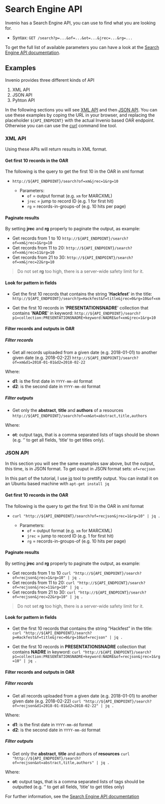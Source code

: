 # Search Engine API

Invenio has a Search Engine API, you can use to find what you are looking for.

* Syntax: `GET /search?p=...&of=...&ot=...&jrec=...&rg=...`

To get the full list of available parameters you can have a look at the [Search Engine API documentation](https://nadre.ethernet.edu.et/help/hacking/search-engine-api).

## Examples

Invenio provides three different kinds of API

1. XML API
2. JSON API
3. Pyhton API

In the following sections you will see [XML API](#xmlapi) and then [JSON API](#jsonapi). You can use these examples by coping the URL in your browser, and replacing the placeholder `${API_ENDPOINT}` with the actual Invenio based OAR endpoint. Otherwise you can can use the [curl](http://www.mit.edu/afs.new/sipb/user/ssen/src/curl-7.11.1/docs/curl.html) command line tool.

### <a name="xmlapi" />XML API

Using these APIs will return results in XML format.

#### Get first 10 records in the OAR

The following is the query to get the first 10 in the OAR in xml format
* `http://${API_ENDPOINT}/search?of=xm&jrec=1&rg=10`

  * Parameters:
    * `of` = output format (e.g. `xm` for MARCXML)
    * `jrec` = jump to record ID (e.g. 1 for first hit)
    * `rg` = records-in-groups-of (e.g. 10 hits per page)

#### Paginate results

By setting **jrec** and **rg** properly to paginate the output, as example:

* Get records from 1 to 10
  `http://${API_ENDPOINT}/search?of=xm&jrec=1&rg=10`
* Get records from 11 to 20:
  `http://${API_ENDPOINT}/search?of=xm&jrec=11&rg=10`
* Get records from 21 to 30:
  `http://${API_ENDPOINT}/search?of=xm&jrec=22&rg=10`

> Do not set **rg** too high, there is a server-wide safety limit for it.

#### Look for pattern in fields

* Get the first 10 records that contains the string '**Hackfest**' in the title:
  `http://${API_ENDPOINT}/search?p=Hackfest&f=title&jrec=0&rg=10&of=xm`

* Get the first 10 records in '**PRESENTATIONSNADRE**' collection that contains '**NADRE**' in keyword:  `http://${API_ENDPOINT}/search?p1=collection:PRESENTATIONSNADRE+keyword:NADRE&of=xm&jrec=1&rg=10`

#### Filter records and outputs in OAR

##### Filter records
* Get all records uploaded from a given date (e.g. 2018-01-01) to another given date (e.g. 2018-02-22)
  `http://${API_ENDPOINT}/search?of=xm&d1=2018-01-01&d2=2018-02-22`

Where:
  * **d1**: is the first date in `YYYY-mm-dd` format
  * **d2**: is the second date in `YYYY-mm-dd` format

##### Filter outputs
* Get only the **abstract**, **title** and **authors** of a resources
  `http://${API_ENDPOINT}/search?of=xm&ot=abstract,title,authors`

Where:
  * **ot**: output tags, that is a comma separated lists of tags should be shown (e.g. ‘’ to get all fields, ‘title’ to get titles only).

### <a name="jsonapi" />JSON API

In this section you will see the same examples saw above, but the output, this time, is in JSON format. To get ouput in JSON format sets: `of=recjson`

In this part of the tutorial, I use [jq](http://manpages.ubuntu.com/manpages/xenial/man1/jq.1.html) tool to prettify output. You can install it on an Ubuntu based machine with `apt-get install jq`

#### Get first 10 records in the OAR

The following is the query to get the first 10 in the OAR in xml format
* `curl "http://${API_ENDPOINT}/search?of=recjson&jrec=1&rg=10" | jq .`

  * Parameters:
    * `of` = output format (e.g. `xm` for MARCXML)
    * `jrec` = jump to record ID (e.g. 1 for first hit)
    * `rg` = records-in-groups-of (e.g. 10 hits per page)

#### Paginate results

By setting **jrec** and **rg** properly to paginate the output, as example:

* Get records from 1 to 10
  `curl "http://${API_ENDPOINT}/search?of=recjson&jrec=1&rg=10" | jq .`
* Get records from 11 to 20:
  `curl "http://${API_ENDPOINT}/search?of=recjson&jrec=11&rg=10" | jq .`
* Get records from 21 to 30:
  `curl "http://${API_ENDPOINT}/search?of=recjson&jrec=22&rg=10" | jq .`

> Do not set **rg** too high, there is a server-wide safety limit for it.

#### Look for pattern in fields

* Get the first 10 records that contains the string “Hackfest” in the title:
`curl "http://${API_ENDPOINT}/search?p=Hackfest&f=title&jrec=0&rg=10&of=recjson" | jq .`

* Get the first 10 records in **PRESENTATIONSNADRE** collection that contains **NADRE** in keyword:  `curl "http://${API_ENDPOINT}/search?p1=collection:PRESENTATIONSNADRE+keyword:NADRE&of=recjson&jrec=1&rg=10" | jq .`

#### Filter records and outputs in OAR

##### Filter records
* Get all records uploaded from a given date (e.g. 2018-01-01) to another given date (e.g. 2018-02-22)
  `curl "http://${API_ENDPOINT}/search?of=recjson&d1=2018-01-01&d2=2018-02-22" | jq .`

Where:
  * **d1**: is the first date in `YYYY-mm-dd` format
  * **d2**: is the second date in `YYYY-mm-dd` format

##### Filter outputs
* Get only the **abstract**, **title** and authors of **resources**
  `curl "http://${API_ENDPOINT}/search?of=recjson&ot=abstract,title,authors" | jq .`

Where:
  * **ot**: output tags, that is a comma separated lists of tags should be outputted (e.g. ‘’ to get all fields, ‘title’ to get titles only)

For further information, see the [Search Engine API documentation](https://nadre.ethernet.edu.et/help/hacking/search-engine-api)
